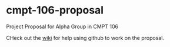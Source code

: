 cmpt-106-proposal
=================

Project Proposal for Alpha Group in CMPT 106

CHeck out the [wiki](https://github.com/markbahnman/cmpt-106-proposal/wiki) for help using github to work on the proposal.
